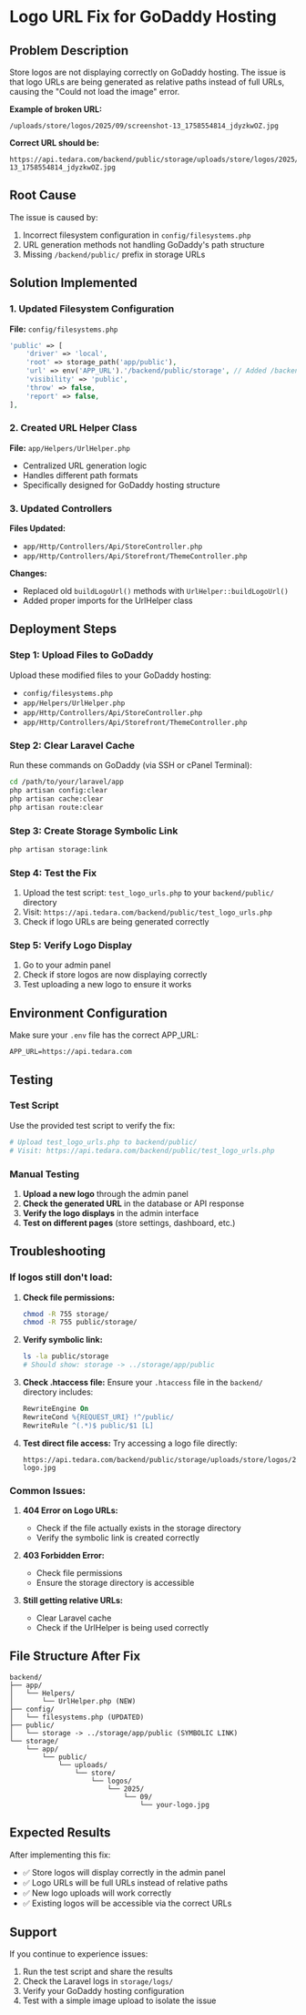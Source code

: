 # Logo URL Fix for GoDaddy Hosting

## Problem Description
Store logos are not displaying correctly on GoDaddy hosting. The issue is that logo URLs are being generated as relative paths instead of full URLs, causing the "Could not load the image" error.

**Example of broken URL:**
```
/uploads/store/logos/2025/09/screenshot-13_1758554814_jdyzkwOZ.jpg
```

**Correct URL should be:**
```
https://api.tedara.com/backend/public/storage/uploads/store/logos/2025/09/screenshot-13_1758554814_jdyzkwOZ.jpg
```

## Root Cause
The issue is caused by:
1. Incorrect filesystem configuration in `config/filesystems.php`
2. URL generation methods not handling GoDaddy's path structure
3. Missing `/backend/public/` prefix in storage URLs

## Solution Implemented

### 1. Updated Filesystem Configuration
**File:** `config/filesystems.php`
```php
'public' => [
    'driver' => 'local',
    'root' => storage_path('app/public'),
    'url' => env('APP_URL').'/backend/public/storage', // Added /backend/public/ prefix
    'visibility' => 'public',
    'throw' => false,
    'report' => false,
],
```

### 2. Created URL Helper Class
**File:** `app/Helpers/UrlHelper.php`
- Centralized URL generation logic
- Handles different path formats
- Specifically designed for GoDaddy hosting structure

### 3. Updated Controllers
**Files Updated:**
- `app/Http/Controllers/Api/StoreController.php`
- `app/Http/Controllers/Api/Storefront/ThemeController.php`

**Changes:**
- Replaced old `buildLogoUrl()` methods with `UrlHelper::buildLogoUrl()`
- Added proper imports for the UrlHelper class

## Deployment Steps

### Step 1: Upload Files to GoDaddy
Upload these modified files to your GoDaddy hosting:
- `config/filesystems.php`
- `app/Helpers/UrlHelper.php`
- `app/Http/Controllers/Api/StoreController.php`
- `app/Http/Controllers/Api/Storefront/ThemeController.php`

### Step 2: Clear Laravel Cache
Run these commands on GoDaddy (via SSH or cPanel Terminal):
```bash
cd /path/to/your/laravel/app
php artisan config:clear
php artisan cache:clear
php artisan route:clear
```

### Step 3: Create Storage Symbolic Link
```bash
php artisan storage:link
```

### Step 4: Test the Fix
1. Upload the test script: `test_logo_urls.php` to your `backend/public/` directory
2. Visit: `https://api.tedara.com/backend/public/test_logo_urls.php`
3. Check if logo URLs are being generated correctly

### Step 5: Verify Logo Display
1. Go to your admin panel
2. Check if store logos are now displaying correctly
3. Test uploading a new logo to ensure it works

## Environment Configuration

Make sure your `.env` file has the correct APP_URL:
```env
APP_URL=https://api.tedara.com
```

## Testing

### Test Script
Use the provided test script to verify the fix:
```bash
# Upload test_logo_urls.php to backend/public/
# Visit: https://api.tedara.com/backend/public/test_logo_urls.php
```

### Manual Testing
1. **Upload a new logo** through the admin panel
2. **Check the generated URL** in the database or API response
3. **Verify the logo displays** in the admin interface
4. **Test on different pages** (store settings, dashboard, etc.)

## Troubleshooting

### If logos still don't load:

1. **Check file permissions:**
   ```bash
   chmod -R 755 storage/
   chmod -R 755 public/storage/
   ```

2. **Verify symbolic link:**
   ```bash
   ls -la public/storage
   # Should show: storage -> ../storage/app/public
   ```

3. **Check .htaccess file:**
   Ensure your `.htaccess` file in the `backend/` directory includes:
   ```apache
   RewriteEngine On
   RewriteCond %{REQUEST_URI} !^/public/
   RewriteRule ^(.*)$ public/$1 [L]
   ```

4. **Test direct file access:**
   Try accessing a logo file directly:
   ```
   https://api.tedara.com/backend/public/storage/uploads/store/logos/2025/09/your-logo.jpg
   ```

### Common Issues:

1. **404 Error on Logo URLs:**
   - Check if the file actually exists in the storage directory
   - Verify the symbolic link is created correctly

2. **403 Forbidden Error:**
   - Check file permissions
   - Ensure the storage directory is accessible

3. **Still getting relative URLs:**
   - Clear Laravel cache
   - Check if the UrlHelper is being used correctly

## File Structure After Fix

```
backend/
├── app/
│   └── Helpers/
│       └── UrlHelper.php (NEW)
├── config/
│   └── filesystems.php (UPDATED)
├── public/
│   └── storage -> ../storage/app/public (SYMBOLIC LINK)
└── storage/
    └── app/
        └── public/
            └── uploads/
                └── store/
                    └── logos/
                        └── 2025/
                            └── 09/
                                └── your-logo.jpg
```

## Expected Results

After implementing this fix:
- ✅ Store logos will display correctly in the admin panel
- ✅ Logo URLs will be full URLs instead of relative paths
- ✅ New logo uploads will work correctly
- ✅ Existing logos will be accessible via the correct URLs

## Support

If you continue to experience issues:
1. Run the test script and share the results
2. Check the Laravel logs in `storage/logs/`
3. Verify your GoDaddy hosting configuration
4. Test with a simple image upload to isolate the issue
